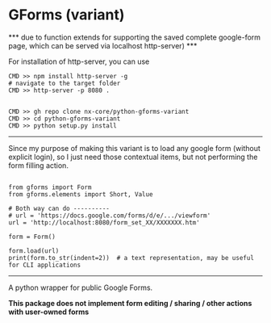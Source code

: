 # GForms (variant)
*** due to function extends for supporting the saved complete google-form page, which can be served via localhost http-server) ***

For installation of http-server, you can use 

```
CMD >> npm install http-server -g
# navigate to the target folder
CMD >> http-server -p 8080 .


CMD >> gh repo clone nx-core/python-gforms-variant
CMD >> cd python-gforms-variant
CMD >> python setup.py install
```

--------------------------------------------

Since my purpose of making this variant is to load any google form (without explicit login), so I just need those contextual items, but not performing the form filling action.

```python3

from gforms import Form
from gforms.elements import Short, Value

# Both way can do ----------
# url = 'https://docs.google.com/forms/d/e/.../viewform'
url = 'http://localhost:8080/form_set_XX/XXXXXXX.htm'

form = Form()

form.load(url)
print(form.to_str(indent=2))  # a text representation, may be useful for CLI applications
```

--------------------------------------------

A python wrapper for public Google Forms.

**This package does not implement form editing / sharing / other actions with user-owned forms**


